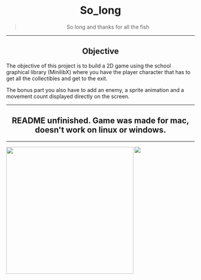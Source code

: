 
<div align="center">
  <h1>
    So_long
  </h1>
  <blockquote>
    So long and thanks for all the fish
  </blockquote>
</div>

---

<h2 align="center">
  Objective
</h2>

The objective of this project is to build a 2D game using the school graphical library (MinilibX) where you have the player character that has to get all the collectibles and get to the exit.

The bonus part you also have to add an enemy, a sprite animation and a movement count displayed directly on the screen.

---

<h2 align="center">
  README unfinished. Game was made for mac, doesn't work on linux or windows.
</h2>

---

<img src="https://user-images.githubusercontent.com/76601093/196039712-ffd15bb3-8fd2-4aac-b8a1-f5a4481836e4.jpg" width=340 align="left">
<img src="https://user-images.githubusercontent.com/76601093/196062667-ea71cc7d-9a36-4ce6-a420-00c82b1872f6.png">
